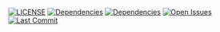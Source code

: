 [![LICENSE](https://badgen.net/github/license/blvckmind/relic)](https://github.com/blvckmind/relic/blob/master/LICENSE)
[![Dependencies](https://badgen.net/packagist/lang/blvckmind/relic)](#)
[![Dependencies](https://badgen.net/dependabot/blvckmind/relic?icon=dependabot)](#)
[![Open Issues](https://badgen.net/github/open-issues/blvckmind/relic)](https://github.com/blvckmind/relic/issues)
[![Last Commit](https://badgen.net/github/last-commit/blvckmind/relic)](#)

